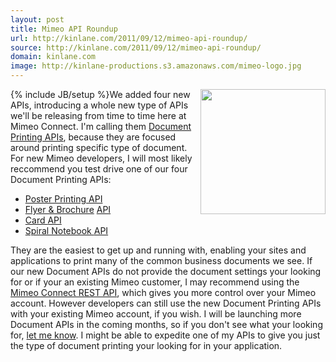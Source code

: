 ```yaml
---
layout: post
title: Mimeo API Roundup
url: http://kinlane.com/2011/09/12/mimeo-api-roundup/
source: http://kinlane.com/2011/09/12/mimeo-api-roundup/
domain: kinlane.com
image: http://kinlane-productions.s3.amazonaws.com/mimeo-logo.jpg
---
```

{% include JB/setup %}<a href="http://www.mimeo.com/" target="_blank"><img class="c1" src="http://kinlane-productions.s3.amazonaws.com/mimeo-logo.jpg" alt="" width="200" align="right" /></a>We added four new APIs, introducing a whole new type of APIs we'll be releasing from time to time here at Mimeo Connect. I'm calling them <a title="Document Printing APIs" href="http://mimeoconnect.3scale.net/">Document Printing APIs</a>, because they are focused around printing specific type of document. For new Mimeo developers, I will most likely reccommend you test drive one of our four Document Printing APIs:
<ul class="blue">
     <li>
          <a href="http://mimeoconnect.3scale.net/wiki/poster-printing-api">Poster Printing <span class="caps">API</span></a>
     </li>
     <li>
          <a href="http://mimeoconnect.3scale.net/wiki/flyer-brochure-printing-api">Flyer &amp; Brochure</a> <a href="http://mimeoconnect.3scale.net/wiki/flyer-brochure-printing-api"><span class="caps">API</span></a>
     </li>
     <li>
          <a href="http://mimeoconnect.3scale.net/wiki/card-printing-api">Card <span class="caps">API</span></a>
     </li>
     <li>
          <a href="http://mimeoconnect.3scale.net/wiki/spiral-notebook-printing-api">Spiral Notebook <span class="caps">API</span></a>
     </li>
</ul>They are the easiest to get up and running with, enabling your sites and applications to print many of the common business documents we see. If our new Document APIs do not provide the document settings your looking for or if your an existing Mimeo customer, I may recommend using the <a title="Mimeo Connect REST API" href="http://mimeo.laneworks.net/documentation/full.php">Mimeo Connect REST API</a>, which gives you more control over your Mimeo account. However developers can still use the new Document Printing APIs with your existing Mimeo account, if you wish. I will be launching more Document APIs in the coming months, so if you don't see what your looking for, <a title="let me know" href="../../support/contact.php">let me know</a>. I might be able to expedite one of my APIs to give you just the type of document printing your looking for in your application.